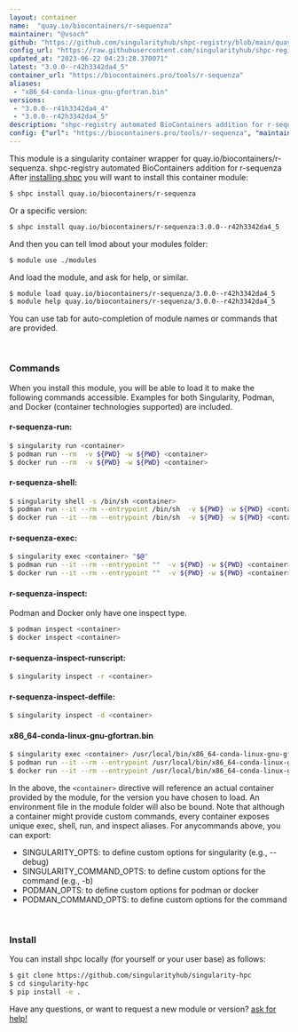 ```yaml
---
layout: container
name:  "quay.io/biocontainers/r-sequenza"
maintainer: "@vsoch"
github: "https://github.com/singularityhub/shpc-registry/blob/main/quay.io/biocontainers/r-sequenza/container.yaml"
config_url: "https://raw.githubusercontent.com/singularityhub/shpc-registry/main/quay.io/biocontainers/r-sequenza/container.yaml"
updated_at: "2023-06-22 04:23:28.370071"
latest: "3.0.0--r42h3342da4_5"
container_url: "https://biocontainers.pro/tools/r-sequenza"
aliases:
 - "x86_64-conda-linux-gnu-gfortran.bin"
versions:
 - "3.0.0--r41h3342da4_4"
 - "3.0.0--r42h3342da4_5"
description: "shpc-registry automated BioContainers addition for r-sequenza"
config: {"url": "https://biocontainers.pro/tools/r-sequenza", "maintainer": "@vsoch", "description": "shpc-registry automated BioContainers addition for r-sequenza", "latest": {"3.0.0--r42h3342da4_5": "sha256:200a1a345af39828bb42d04ba632ffafedad5b1992820541fe61d2172a73136a"}, "tags": {"3.0.0--r41h3342da4_4": "sha256:7d1f967f7a5739b45c78fdf485c1776f248558127087ee360293ec593450f6c0", "3.0.0--r42h3342da4_5": "sha256:200a1a345af39828bb42d04ba632ffafedad5b1992820541fe61d2172a73136a"}, "docker": "quay.io/biocontainers/r-sequenza", "aliases": {"x86_64-conda-linux-gnu-gfortran.bin": "/usr/local/bin/x86_64-conda-linux-gnu-gfortran.bin"}}
---
```


This module is a singularity container wrapper for quay.io/biocontainers/r-sequenza.
shpc-registry automated BioContainers addition for r-sequenza
After [installing shpc](#install) you will want to install this container module:


```bash
$ shpc install quay.io/biocontainers/r-sequenza
```

Or a specific version:

```bash
$ shpc install quay.io/biocontainers/r-sequenza:3.0.0--r42h3342da4_5
```

And then you can tell lmod about your modules folder:

```bash
$ module use ./modules
```

And load the module, and ask for help, or similar.

```bash
$ module load quay.io/biocontainers/r-sequenza/3.0.0--r42h3342da4_5
$ module help quay.io/biocontainers/r-sequenza/3.0.0--r42h3342da4_5
```

You can use tab for auto-completion of module names or commands that are provided.

<br>

### Commands

When you install this module, you will be able to load it to make the following commands accessible.
Examples for both Singularity, Podman, and Docker (container technologies supported) are included.

#### r-sequenza-run:

```bash
$ singularity run <container>
$ podman run --rm  -v ${PWD} -w ${PWD} <container>
$ docker run --rm  -v ${PWD} -w ${PWD} <container>
```

#### r-sequenza-shell:

```bash
$ singularity shell -s /bin/sh <container>
$ podman run --it --rm --entrypoint /bin/sh  -v ${PWD} -w ${PWD} <container>
$ docker run --it --rm --entrypoint /bin/sh  -v ${PWD} -w ${PWD} <container>
```

#### r-sequenza-exec:

```bash
$ singularity exec <container> "$@"
$ podman run --it --rm --entrypoint ""  -v ${PWD} -w ${PWD} <container> "$@"
$ docker run --it --rm --entrypoint ""  -v ${PWD} -w ${PWD} <container> "$@"
```

#### r-sequenza-inspect:

Podman and Docker only have one inspect type.

```bash
$ podman inspect <container>
$ docker inspect <container>
```

#### r-sequenza-inspect-runscript:

```bash
$ singularity inspect -r <container>
```

#### r-sequenza-inspect-deffile:

```bash
$ singularity inspect -d <container>
```


#### x86_64-conda-linux-gnu-gfortran.bin

```bash
$ singularity exec <container> /usr/local/bin/x86_64-conda-linux-gnu-gfortran.bin
$ podman run --it --rm --entrypoint /usr/local/bin/x86_64-conda-linux-gnu-gfortran.bin   -v ${PWD} -w ${PWD} <container> -c " $@"
$ docker run --it --rm --entrypoint /usr/local/bin/x86_64-conda-linux-gnu-gfortran.bin   -v ${PWD} -w ${PWD} <container> -c " $@"
```



In the above, the `<container>` directive will reference an actual container provided
by the module, for the version you have chosen to load. An environment file in the
module folder will also be bound. Note that although a container
might provide custom commands, every container exposes unique exec, shell, run, and
inspect aliases. For anycommands above, you can export:

 - SINGULARITY_OPTS: to define custom options for singularity (e.g., --debug)
 - SINGULARITY_COMMAND_OPTS: to define custom options for the command (e.g., -b)
 - PODMAN_OPTS: to define custom options for podman or docker
 - PODMAN_COMMAND_OPTS: to define custom options for the command

<br>

### Install

You can install shpc locally (for yourself or your user base) as follows:

```bash
$ git clone https://github.com/singularityhub/singularity-hpc
$ cd singularity-hpc
$ pip install -e .
```

Have any questions, or want to request a new module or version? [ask for help!](https://github.com/singularityhub/singularity-hpc/issues)